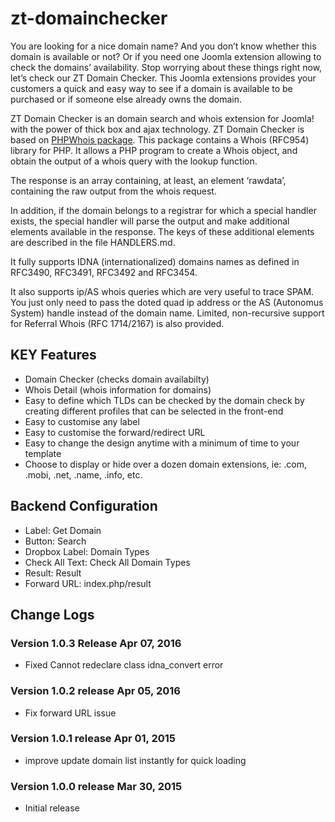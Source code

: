 # zt-domainchecker

You are looking for a nice domain name? And you don’t know whether this domain is available or not? Or if you need one Joomla extension allowing to check the domains’ availability. Stop worrying about these things right now, let’s check our ZT Domain Checker. This Joomla extensions provides your customers a quick and easy way to see if a domain is available to be purchased or if someone else already owns the domain.

ZT Domain Checker is an domain search and whois extension for Joomla! with the power of thick box and ajax technology. ZT Domain Checker is based on [PHPWhois package](https://github.com/phpWhois/phpWhois). This package contains a Whois (RFC954) library for PHP. It allows a PHP program to create a Whois object, and obtain the output of a whois query with the lookup function.

The response is an array containing, at least, an element ‘rawdata’, containing the raw output from the whois request.

In addition, if the domain belongs to a registrar for which a special handler exists, the special handler will parse the output and make additional elements available in the response. The keys of these additional elements are described in the file HANDLERS.md.

It fully supports IDNA (internationalized) domains names as defined in RFC3490, RFC3491, RFC3492 and RFC3454.

It also supports ip/AS whois queries which are very useful to trace SPAM. You just only need to pass the doted quad ip address or the AS (Autonomus System) handle instead of the domain name. Limited, non-recursive support for Referral Whois (RFC 1714/2167) is also provided.


## KEY Features

* Domain Checker (checks domain availabilty)
* Whois Detail (whois information for domains)
* Easy to define which TLDs can be checked by the domain check by creating different profiles that can be selected in the front-end
* Easy to customise any label
* Easy to customise the forward/redirect URL
* Easy to change the design anytime with a minimum of time to your template
* Choose to display or hide over a dozen domain extensions, ie: .com, .mobi, .net, .name, .info, etc.


## Backend Configuration 

* Label: Get Domain 
* Button: Search
* Dropbox Label: Domain Types
* Check All Text: Check All Domain Types
* Result: Result 
* Forward URL: index.php/result


## Change Logs

### Version 1.0.3 Release Apr 07, 2016

* Fixed Cannot redeclare class idna_convert error


### Version 1.0.2 release Apr 05, 2016

* Fix forward URL issue

### Version 1.0.1 release Apr 01, 2015

* improve update domain list instantly for quick loading

### Version 1.0.0 release Mar 30, 2015

* Initial release 